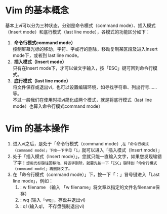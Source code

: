# Vim 的基本概念
基本上vi可以分为三种状态，分别是命令模式（command mode）、插入模式（Insert mode）和底行模式（last line mode），各模式的功能区分如下：
1.  **命令行模式command mode）**<br/>
控制屏幕光标的移动，字符、字或行的删除，移动复制某区段及进入Insert mode下，或者到 last line mode。
1.  **插入模式（Insert mode）**<br/>
只有在Insert mode下，才可以做文字输入，按「ESC」键可回到命令行模式。
1.  **底行模式（last line mode）**<br/>
将文件保存或退出vi，也可以设置编辑环境，如寻找字符串、列出行号……等。<br/>
不过一般我们在使用时把vi简化成两个模式，就是将底行模式（last line mode）也算入命令行模式command mode）

# Vim 的基本操作
1. 进入vi之后，是处于「命令行模式（command mode）,`在「命令行模式（command mode）」下按一下字母「i」`就可以进入「插入模式（Insert mode）」
1. 处于「插入模式（Insert mode）」，您就只能一直输入文字，如果您发现输错了字！`想用光标键往回移动，将该字删除，就要先按一下「ESC」键转到「命令行模式（command mode）」再删除文字。`
1. 在「命令行模式（command mode）」下，按一下「：」冒号键进入「Last line mode」，例如：
   1.  : w filename （输入 「w filename」将文章以指定的文件名filename保存）
   1.  : wq (输入「wq」，存盘并退出vi)
   1.  : q! (输入q!， 不存盘强制退出vi)
